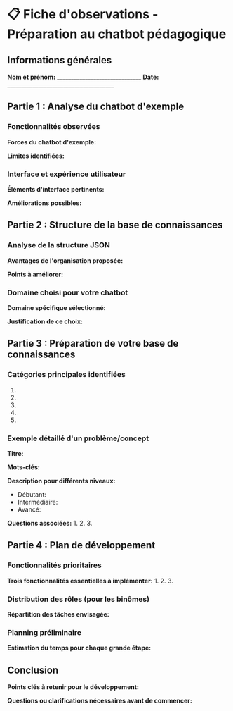 # 📋 Fiche d'observations - Préparation au chatbot pédagogique

## Informations générales

**Nom et prénom:** ______________________________
**Date:** ______________________________________

## Partie 1 : Analyse du chatbot d'exemple

### Fonctionnalités observées
**Forces du chatbot d'exemple:**

**Limites identifiées:**

### Interface et expérience utilisateur
**Éléments d'interface pertinents:**

**Améliorations possibles:**

## Partie 2 : Structure de la base de connaissances

### Analyse de la structure JSON
**Avantages de l'organisation proposée:**

**Points à améliorer:**

### Domaine choisi pour votre chatbot
**Domaine spécifique sélectionné:**

**Justification de ce choix:**

## Partie 3 : Préparation de votre base de connaissances

### Catégories principales identifiées
1. 
2. 
3. 
4. 
5. 

### Exemple détaillé d'un problème/concept
**Titre:**

**Mots-clés:**

**Description pour différents niveaux:**
- Débutant:
- Intermédiaire: 
- Avancé:

**Questions associées:**
1.
2.
3.

## Partie 4 : Plan de développement

### Fonctionnalités prioritaires
**Trois fonctionnalités essentielles à implémenter:**
1.
2.
3.

### Distribution des rôles (pour les binômes)
**Répartition des tâches envisagée:**

### Planning préliminaire
**Estimation du temps pour chaque grande étape:**

## Conclusion

**Points clés à retenir pour le développement:**

**Questions ou clarifications nécessaires avant de commencer:**